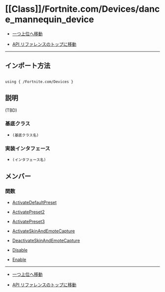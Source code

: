 # [[Class]]/Fortnite.com/Devices/dance_mannequin_device

- [一つ上位へ移動](../main.md)

- [API リファレンスのトップに移動](/main.md)

---

## インポート方法

```verse

using { /Fortnite.com/Devices }

```

## 説明

(TBD)

### 基底クラス

- `(基底クラス名)`

### 実装インタフェース

- `(インタフェース名)`

## メンバー

### 関数

- [ActivateDefaultPreset](./F_ActivateDefaultPreset/main.md)

- [ActivatePreset2](./F_ActivatePreset2/main.md)

- [ActivatePreset3](./F_ActivatePreset3/main.md)

- [ActivateSkinAndEmoteCapture](./F_ActivateSkinAndEmoteCapture/main.md)

- [DeactivateSkinAndEmoteCapture](./F_DeactivateSkinAndEmoteCapture/main.md)

- [Disable](./F_Disable/main.md)

- [Enable](./F_Enable/main.md)

---

- [一つ上位へ移動](../main.md)

- [API リファレンスのトップに移動](/main.md)
